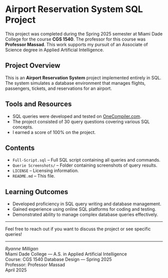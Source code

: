 # Airport Reservation System SQL Project

This project was completed during the Spring 2025 semester at Miami Dade College for the course **CGS 1540**. The professor for this course was **Professor Massad**. This work supports my pursuit of an Associate of Science degree in Applied Artificial Intelligence.

## Project Overview

This is an **Airport Reservation System** project implemented entirely in SQL. The system simulates a database environment that manages flights, passengers, tickets, and reservations for an airport.

## Tools and Resources

- SQL queries were developed and tested on [OneCompiler.com](https://onecompiler.com).
- The project consisted of 30 query questions covering various SQL concepts.
- I earned a score of 100% on the project.

## Contents

- `Full-Script.sql` – Full SQL script containing all queries and commands.
- `Querie Screenshots/` – Folder containing screenshots of query results.
- `LICENSE` – Licensing information.
- `README.md` – This file.

## Learning Outcomes

- Developed proficiency in SQL query writing and database management.
- Gained experience using online SQL platforms for coding and testing.
- Demonstrated ability to manage complex database queries effectively.

---

Feel free to reach out if you want to discuss the project or see specific queries!

---

*Ryanne Milligan*  
Miami Dade College — A.S. in Applied Artificial Intelligence  
Course: CGS 1540 Database Design — Spring 2025  
Professor: Professor Massad  
April 2025
